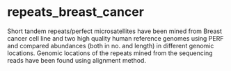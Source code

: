 # repeats_breast_cancer
Short tandem repeats/perfect microsatellites have been mined from Breast cancer cell line and two high quality human reference genomes using PERF and compared abundances (both in no. and length) in different genomic locations. Genomic locations of the repeats mined from the sequencing reads have been found using alignment method.  
